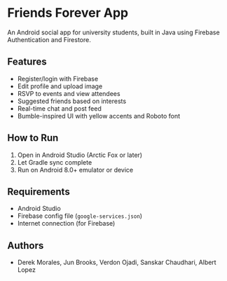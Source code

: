 # Friends Forever App

An Android social app for university students, built in Java using Firebase Authentication and Firestore.

## Features
- Register/login with Firebase
- Edit profile and upload image
- RSVP to events and view attendees
- Suggested friends based on interests
- Real-time chat and post feed
- Bumble-inspired UI with yellow accents and Roboto font

## How to Run
1. Open in Android Studio (Arctic Fox or later)
2. Let Gradle sync complete
3. Run on Android 8.0+ emulator or device

## Requirements
- Android Studio
- Firebase config file (`google-services.json`)
- Internet connection (for Firebase)

## Authors
- Derek Morales, Jun Brooks, Verdon Ojadi, Sanskar Chaudhari, Albert Lopez
